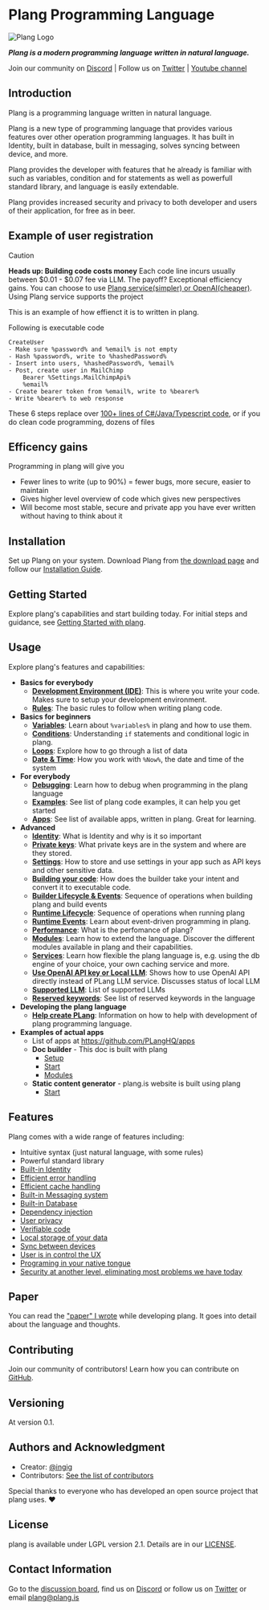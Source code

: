 


# Plang Programming Language

![Plang Logo](https://plang.is/android-chrome-192x192.png)

***Plang is a modern programming language written in natural language.***

Join our community on [Discord](https://discord.gg/A8kYUymsDD) | Follow us on [Twitter](https://twitter.com/planghq) | [Youtube channel](https://www.youtube.com/@plangHQ)


## Introduction

Plang is a programming language written in natural language.

Plang is a new type of programming language that provides various features over other operation programming languages. It has built in Identity, built in database, built in messaging, solves syncing between device, and more. 

Plang provides the developer with features that he already is familiar with such as variables, condition and for statements as well as powerfull standard library, and language is easily extendable.

Plang provides increased security and privacy to both developer and users of their application, for free as in beer.

## Example of user registration

> [!CAUTION]
> **Heads up: Building code costs money**
> Each code line incurs usually between $0.01 - $0.07 fee via LLM. The payoff? Exceptional efficiency gains. You can choose to use [Plang service(simpler) or OpenAI(cheaper)](https://github.com/PLangHQ/plang/blob/main/Documentation/PlangOrOpenAI.md). Using Plang service supports the project

This is an example of how effienct it is to written in plang. 

Following is executable code

```plang
CreateUser
- Make sure %password% and %email% is not empty
- Hash %password%, write to %hashedPassword%
- Insert into users, %hashedPassword%, %email%
- Post, create user in MailChimp
    Bearer %Settings.MailChimpApi%
    %email%
- Create bearer token from %email%, write to %bearer%
- Write %bearer% to web response
```

These 6 steps replace over [100+ lines of C#/Java/Typescript code](https://gist.github.com/ingig/491ac9b13d65f40cc24ee5aed0408be3), or if you do clean code programming, dozens of files

## Efficency gains

Programming in plang will give you

- Fewer lines to write (up to 90%) = fewer bugs, more secure, easier to maintain
- Gives higher level overview of code which gives new perspectives
- Will become most stable, secure and private app you have ever written without having to think about it
  
## Installation

Set up Plang on your system. Download Plang from [the download page](https://github.com/PLangHQ/plang/releases) and follow our [Installation Guide](https://github.com/PLangHQ/plang/blob/main/Documentation/Install.md).

## Getting Started

Explore plang's capabilities and start building today. For initial steps and guidance, see [Getting Started with plang](https://github.com/PLangHQ/plang/blob/main/Documentation/GetStarted.md).

## Usage

Explore plang's features and capabilities:

- **Basics for everybody**
    - **[Development Environment (IDE)](https://github.com/PLangHQ/plang/blob/main/Documentation/IDE.md)**: This is where you write your code. Makes sure to setup your development environment.
    - **[Rules](https://github.com/PLangHQ/plang/blob/main/Documentation/Rules.md)**: The basic rules to follow when writing plang code.
- **Basics for beginners**
    - **[Variables](https://github.com/PLangHQ/plang/blob/main/Documentation/Variables.md)**: Learn about `%variables%` in plang and how to use them.
    - **[Conditions](https://github.com/PLangHQ/plang/blob/main/Documentation/Conditions.md)**: Understanding `if` statements and conditional logic in plang.
    - **[Loops](https://github.com/PLangHQ/plang/blob/main/Documentation/Loop.md)**: Explore how to go through a list of data
    - **[Date & Time](https://github.com/PLangHQ/plang/blob/main/Documentation/Time.md)**: How you work with `%Now%`, the date and time of the system
- **For everybody**
    - **[Debugging](https://github.com/PLangHQ/plang/blob/main/Documentation/Debug.md)**: Learn how to debug when programming in the plang language
    - **[Examples](https://github.com/PLangHQ/plang/tree/main/Tests)**: See list of plang code examples, it can help you get started    
    - **[Apps](https://github.com/PLangHQ/apps/)**: See list of available apps, written in plang. Great for learning.
- **Advanced**
    - **[Identity](https://github.com/PLangHQ/plang/blob/main/Documentation/Identity.md)**: What is Identity and why is it so important
    - **[Private keys](https://github.com/PLangHQ/plang/blob/main/Documentation/PrivateKeys.md)**: What private keys are in the system and where are they stored.
    - **[Settings](https://github.com/PLangHQ/plang/blob/main/Documentation/Settings.md)**: How to store and use settings in your app such as API keys and other sensitive data.
    - **[Building your code](https://github.com/PLangHQ/plang/blob/main/Documentation/Builder.md)**: How does the builder take your intent and convert it to executable code.
    - **[Builder Lifecycle & Events](https://github.com/PLangHQ/plang/blob/main/Documentation/BuilderLifcycle.md)**: Sequence of operations when building plang and build events
    - **[Runtime Lifecycle](https://github.com/PLangHQ/plang/blob/main/Documentation/RuntimeLifcycle.md)**: Sequence of operations when running plang
    - **[Runtime Events](https://github.com/PLangHQ/plang/blob/main/Documentation/Events.md)**: Learn about event-driven programming in plang.
    - **[Performance](https://github.com/PLangHQ/plang/blob/main/Documentation/Performance.md)**: What is the perfomance of plang? 
    - **[Modules](https://github.com/PLangHQ/plang/blob/main/Documentation/modules/README.md)**: Learn how to extend the language. Discover the different modules available in plang and their capabilities. 
    - **[Services](https://github.com/PLangHQ/plang/blob/main/Documentation/Services.md)**: Learn how flexible the plang language is, e.g. using the db engine of your choice, your own caching service and more.
    - **[Use OpenAI API key or Local LLM](https://github.com/PLangHQ/plang/blob/main/Documentation/PlangOrOpenAI.md)**: Shows how to use OpenAI API directly instead of PLang LLM service.  Discusses status of local LLM
    - **[Supported LLM](https://github.com/PLangHQ/plang/blob/main/Documentation/SupportedAI.md)**: List of supported LLMs
    - **[Reserved keywords](https://github.com/PLangHQ/plang/blob/main/PLang/Utils/ReservedKeywords.cs)**: See list of reserved keywords in the language
- **Developing the plang language**
    - **[Help create PLang](https://github.com/PLangHQ/plang/blob/main/Documentation/PLangDevelopment.md)**: Information on how to help with development of plang programming language.
- **Examples of actual apps**
    - List of apps at https://github.com/PLangHQ/apps
    - **Doc builder** - This doc is built with plang
        - [Setup](https://github.com/PLangHQ/plang/blob/main/Documentation/Setup.goal)
        - [Start](https://github.com/PLangHQ/plang/blob/main/Documentation/Start.goal)
        - [Modules](https://github.com/PLangHQ/plang/blob/main/Documentation/Modules.goal)
    - **Static content generator** - plang.is website is built using plang
        - [Start](https://github.com/PLangHQ/plang.is/blob/main/Start.goal)

## Features

Plang comes with a wide range of features including:

- Intuitive syntax (just natural language, with some rules)
- Powerful standard library
- [Built-in Identity](https://github.com/PLangHQ/plang/blob/main/Documentation/Identity.md)
- [Efficient error handling](https://github.com/PLangHQ/plang/blob/main/Documentation/modules/plang.Modules.FileModule.md#caching-retries-error-handling--run-and-forget)
- [Efficient cache handling](https://github.com/PLangHQ/plang/blob/main/Documentation/modules/plang.Modules.CachingModule.md#caching)
- [Built-in Messaging system](https://github.com/PLangHQ/plang/blob/main/Documentation/paper/README.md#messages)
- [Built-in Database](https://github.com/PLangHQ/plang/blob/main/Documentation/paper/README.md#dbmodule)
- [Dependency injection](Services.md)
- [User privacy](https://github.com/PLangHQ/plang/blob/main/Documentation/paper/README.md#security--privacy)
- [Verifiable code](https://github.com/PLangHQ/plang/blob/main/Documentation/paper/README.md#verifiable-code---possible)
- [Local storage of your data](https://github.com/PLangHQ/plang/blob/main/Documentation/paper/README.md#event-sourcing)
- [Sync between devices](https://github.com/PLangHQ/plang/blob/main/Documentation/paper/README.md#event-sourcing)
- [User is in control the UX](https://github.com/PLangHQ/plang/blob/main/Documentation/paper/README.md#user-interface)
- [Programing in your native tongue](https://github.com/PLangHQ/plang/blob/main/Documentation/paper/README.md#natural-language-neutral)
- [Security at another level, eliminating most problems we have today](https://github.com/PLangHQ/documentation/tree/main/blob/main/Security.md)

## Paper

You can read the ["paper" I wrote](https://github.com/PLangHQ/plang/blob/main/Documentation/paper/README.md) while developing plang. 
It goes into detail about the language and thoughts.

## Contributing

Join our community of contributors! Learn how you can contribute on [GitHub](https://github.com/PLangHQ).

## Versioning

At version 0.1. 

## Authors and Acknowledgment

- Creator: [@ingig](https://twitter.com/ingig)
- Contributors: [See the list of contributors](https://github.com/PLangHQ/plang/blob/main/Documentation/contributors.md)

Special thanks to everyone who has developed an open source project that plang uses. ❤️

## License

plang is available under LGPL version 2.1. Details are in our [LICENSE](https://github.com/PLangHQ/LICENSE).

## Contact Information

Go to the [discussion board](https://github.com/orgs/PLangHQ/discussions), 
find us on [Discord](https://discord.gg/A8kYUymsDD)
or follow us on [Twitter](https://twitter.com/planghq)
or email [plang@plang.is](mailto:plang@plang.is)



